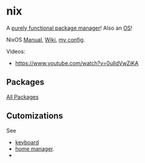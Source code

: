 # nix

A [purely functional package manager](https://nixos.org/guides/how-nix-works)!  Also an [OS](nixos.html)!

NixOS [Manual](https://nixos.org/manual/nixos/stable/), [Wiki](https://nixos.wiki/wiki/Main_Page), [my config](nixos.html).

Videos:

* https://www.youtube.com/watch?v=0ulldVwZiKA


## Packages

[All Packages](https://search.nixos.org/packages?channel=25.05&show=lsb-release&from=0&size=50&sort=relevance&type=packages&query=lsb_release)

## Cutomizations

See

* [keyboard](keyboard.html)
* [home manager](home-manager.html).
* [](nixos.html)
